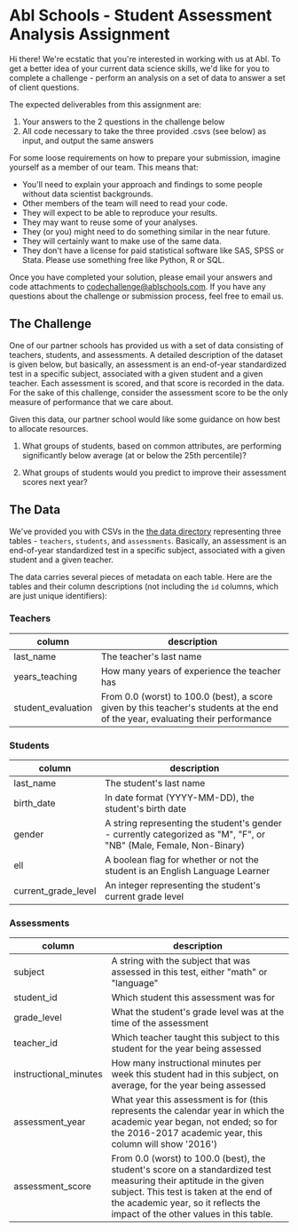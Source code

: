 # Abl Schools - Student Assessment Analysis Assignment

Hi there! We're ecstatic that you're interested in working with us at Abl. To get a better idea of your current data science skills, we'd like for you to complete a challenge - perform an analysis on a set of data to answer a set of client questions.

The expected deliverables from this assignment are:

  1. Your answers to the 2 questions in the challenge below
  2. All code necessary to take the three provided .csvs (see below) as input, and output the same answers

For some loose requirements on how to prepare your submission, imagine yourself as a member of our team. This means that:

* You'll need to explain your approach and findings to some people without data scientist backgrounds.
* Other members of the team will need to read your code.
* They will expect to be able to reproduce your results.
* They may want to reuse some of your analyses.
* They (or you) might need to do something similar in the near future.
* They will certainly want to make use of the same data.
* They don't have a license for paid statistical software like SAS, SPSS or Stata. Please use something free like Python, R or SQL.

Once you have completed your solution, please email your answers and code attachments to codechallenge@ablschools.com.  If you have any questions about the challenge or submission process, feel free to email us.

## The Challenge

One of our partner schools has provided us with a set of data consisting of teachers, students, and assessments.  A detailed description of the dataset is given below, but basically, an assessment is an end-of-year standardized test in a specific subject, associated with a given student and a given teacher.  Each assessment is scored, and that score is recorded in the data.  For the sake of this challenge, consider the assessment score to be the only measure of performance that we care about.

Given this data, our partner school would like some guidance on how best to allocate resources.

1) What groups of students, based on common attributes, are performing significantly below average (at or below the 25th percentile)?

2) What groups of students would you predict to improve their assessment scores next year?

## The Data

We've provided you with CSVs in the [the data directory](data/) representing three tables - `teachers`, `students`, and `assessments`.  Basically, an assessment is an end-of-year standardized test in a specific subject, associated with a given student and a given teacher.

The data carries several pieces of metadata on each table.  Here are the tables and their column descriptions (not including the `id` columns, which are just unique identifiers):

### Teachers

<table>
  <thead>
    <tr>
      <th>column</th>
      <th>description</th>
    </tr>
  </thead>
  <tbody>
    <tr>
      <td>last_name</td>
      <td>The teacher's last name</td>
    </tr>
    <tr>
      <td>years_teaching</td>
      <td>How many years of experience the teacher has</td>
    </tr>
    <tr>
      <td>student_evaluation</td>
      <td>From 0.0 (worst) to 100.0 (best), a score given by this teacher's students at the end of the year, evaluating their performance</td>
    </tr>
  </tbody>
</table>

### Students

<table>
  <thead>
    <tr>
      <th>column</th>
      <th>description</th>
    </tr>
  </thead>
  <tbody>
    <tr>
      <td>last_name</td>
      <td>The student's last name</td>
    </tr>
    <tr>
      <td>birth_date</td>
      <td>In date format (YYYY-MM-DD), the student's birth date</td>
    </tr>
    <tr>
      <td>gender</td>
      <td>A string representing the student's gender - currently categorized as "M", "F", or "NB" (Male, Female, Non-Binary)</td>
    </tr>
    <tr>
      <td>ell</td>
      <td>A boolean flag for whether or not the student is an English Language Learner</td>
    </tr>
    <tr>
      <td>current_grade_level</td>
      <td>An integer representing the student's current grade level</td>
    </tr>
  </tbody>
</table>

### Assessments

<table>
  <thead>
    <tr>
      <th>column</th>
      <th>description</th>
    </tr>
  </thead>
  <tbody>
    <tr>
      <td>subject</td>
      <td>A string with the subject that was assessed in this test, either "math" or "language"</td>
    </tr>
    <tr>
      <td>student_id</td>
      <td>Which student this assessment was for</td>
    </tr>
    <tr>
      <td>grade_level</td>
      <td>What the student's grade level was at the time of the assessment</td>
    </tr>
    <tr>
      <td>teacher_id</td>
      <td>Which teacher taught this subject to this student for the year being assessed</td>
    </tr>
    <tr>
      <td>instructional_minutes</td>
      <td>How many instructional minutes per week this student had in this subject, on average, for the year being assessed</td>
    </tr>
    <tr>
      <td>assessment_year</td>
      <td>What year this assessment is for (this represents the calendar year in which the academic year began, not ended; so for the 2016-2017 academic year, this column will show '2016')</td>
    </tr>
    <tr>
      <td>assessment_score</td>
      <td>From 0.0 (worst) to 100.0 (best), the student's score on a standardized test measuring their aptitude in the given subject.  This test is taken at the end of the academic year, so it reflects the impact of the other values in this table.</td>
    </tr>
  </tbody>
</table>
